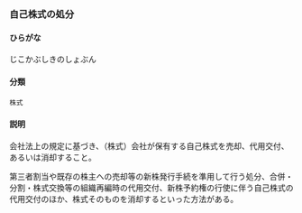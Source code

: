 <div style="display:none;">

## [あ行](securities-terms?id=あ行)
## [か行](securities-terms?id=か行)
## [さ行](securities-terms?id=さ行)

</div>

### 自己株式の処分

#### ひらがな

じこかぶしきのしょぶん

#### 分類

`株式`

#### 説明

会社法上の規定に基づき、（株式）会社が保有する自己株式を売却、代用交付、あるいは消却すること。
 
第三者割当や既存の株主への売却等の新株発行手続を準用して行う処分、合併・分割・株式交換等の組織再編時の代用交付、新株予約権の行使に伴う自己株式の代用交付のほか、株式そのものを消却するといった方法がある。

<div style="display:none;">

## [た行](securities-terms?id=た行)
## [な行](securities-terms?id=な行)
## [は行](securities-terms?id=は行)
## [ま行](securities-terms?id=ま行)
## [や行](securities-terms?id=や行)
## [ら行](securities-terms?id=ら行)
## [わ行](securities-terms?id=わ行)
## [英数字・記号](securities-terms?id=英数字・記号)

</div>

